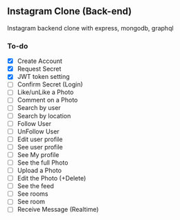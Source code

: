 ## Instagram Clone (Back-end)

Instagram backend clone with express, mongodb, graphql

### To-do

- [x] Create Account
- [x] Request Secret
- [x] JWT token setting
- [ ] Confirm Secret (Login)
- [ ] Like/unLike a Photo
- [ ] Comment on a Photo
- [ ] Search by user
- [ ] Search by location
- [ ] Follow User
- [ ] UnFollow User
- [ ] Edit user profile
- [ ] See user profile
- [ ] See My profile
- [ ] See the full Photo
- [ ] Upload a Photo
- [ ] Edit the Photo (+Delete)
- [ ] See the feed
- [ ] See rooms
- [ ] See room
- [ ] Receive Message (Realtime)